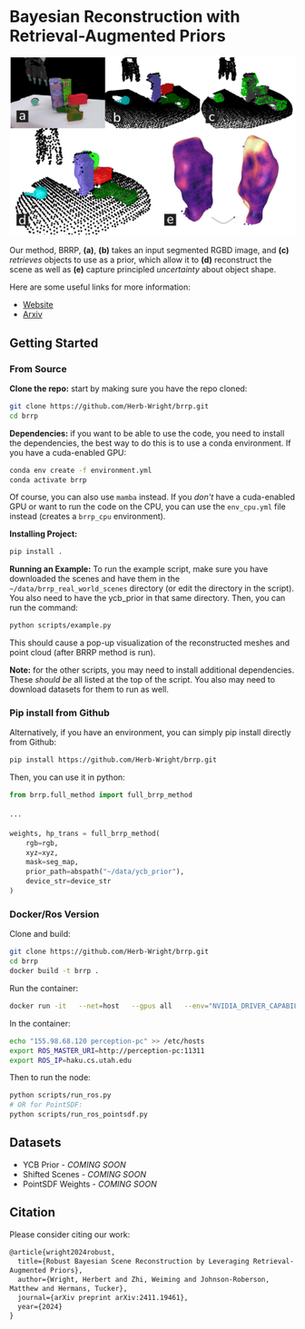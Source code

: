 # Bayesian Reconstruction with Retrieval-Augmented Priors

![](./website/fig1.png)

Our method, BRRP, **(a)**, **(b)** takes an input segmented RGBD image, and **(c)** *retrieves* objects to use as a prior, which allow it to **(d)** reconstruct the scene as well as **(e)** capture principled *uncertainty* about object shape.

Here are some useful links for more information:

- [Website](https://herb-wright.github.io/brrp/)
- [Arxiv](https://arxiv.org/abs/2411.19461)

## Getting Started

### From Source

**Clone the repo:** start by making sure you have the repo cloned:

```sh
git clone https://github.com/Herb-Wright/brrp.git
cd brrp
```

**Dependencies:** if you want to be able to use the code, you need to install the dependencies, the best way to do this is to use a conda environment. If you have a cuda-enabled GPU:

```sh
conda env create -f environment.yml
conda activate brrp
```

Of course, you can also use `mamba` instead. If you *don't* have a cuda-enabled GPU or want to run the code on the CPU, you can use the `env_cpu.yml` file instead (creates a `brrp_cpu` environment).

**Installing Project:**

```sh
pip install .
```

**Running an Example:** To run the example script, make sure you have downloaded the scenes and have them in the `~/data/brrp_real_world_scenes` directory (or edit the directory in the script). You also need to have the ycb_prior in that same directory. Then, you can run the command:

```sh
python scripts/example.py
```

This should cause a pop-up visualization of the reconstructed meshes and point cloud (after BRRP method is run).

**Note:** for the other scripts, you may need to install additional dependencies. These *should be* all listed at the top of the script. You also may need to download datasets for them to run as well.

### Pip install from Github

Alternatively, if you have an environment, you can simply pip install directly from Github:

```sh
pip install https://github.com/Herb-Wright/brrp.git
```

Then, you can use it in python:

```py
from brrp.full_method import full_brrp_method

...

weights, hp_trans = full_brrp_method(
    rgb=rgb, 
    xyz=xyz, 
    mask=seg_map, 
    prior_path=abspath("~/data/ycb_prior"), 
    device_str=device_str
)
```

### Docker/Ros Version

Clone and build:

```sh
git clone https://github.com/Herb-Wright/brrp.git
cd brrp
docker build -t brrp .
```

Run the container:

```sh
docker run -it   --net=host   --gpus all   --env="NVIDIA_DRIVER_CAPABILITIES=all"   --env="DISPLAY=$DISPLAY"   --env="QT_X11_NO_MITSHM=1"   --volume="/tmp/.X11-unix:/tmp/.X11-unix:rw"   --volume="$XAUTHORITY:/root/.Xauthority:rw"   brrp bash
```

In the container:

```sh
echo "155.98.68.120 perception-pc" >> /etc/hosts
export ROS_MASTER_URI=http://perception-pc:11311
export ROS_IP=haku.cs.utah.edu
```

Then to run the node:
```sh
python scripts/run_ros.py
# OR for PointSDF:
python scripts/run_ros_pointsdf.py
```

## Datasets

- YCB Prior - *COMING SOON*
- Shifted Scenes - *COMING SOON*
- PointSDF Weights - *COMING SOON*


## Citation

Please consider citing our work:

```
@article{wright2024robust,
  title={Robust Bayesian Scene Reconstruction by Leveraging Retrieval-Augmented Priors},
  author={Wright, Herbert and Zhi, Weiming and Johnson-Roberson, Matthew and Hermans, Tucker},
  journal={arXiv preprint arXiv:2411.19461},
  year={2024}
}
```


